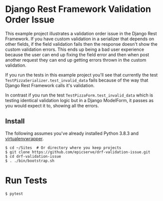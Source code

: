 # Django Rest Framework Validation Order Issue

This example project illustrates a validation order issue in the Django Rest Framework. If you have custom validation in 
a serializer that depends on other fields, if the field validation fails then the response doesn't show the custom
validation errors. This ends up being a bad user experience because the user can end up fixing the field error and then
when post another request they can end up getting errors thrown in the custom validation.

If you run the tests in this example project you'll see that currently the test `TestPizzaSerializer.test_invalid_data`
fails because of the way that Django Rest Framework calls it's validation.

In contrast if you run the test `TestPizzaForm.test_invalid_data` which is testing identical validation logic but in a
Django ModelForm, it passes as you would expect it to, showing all the errors.
 
## Install

The following assumes you've already installed Python 3.8.3 and [virtualenvwrapper](https://virtualenvwrapper.readthedocs.io/en/latest/).

    $ cd ~/Sites  # Or directory where you keep projects
    $ git clone https://github.com/epicserve/drf-validation-issue.git
    $ cd drf-validation-issue
    $ . ./bin/bootstrap.sh

# Run Tests

    $ pytest
